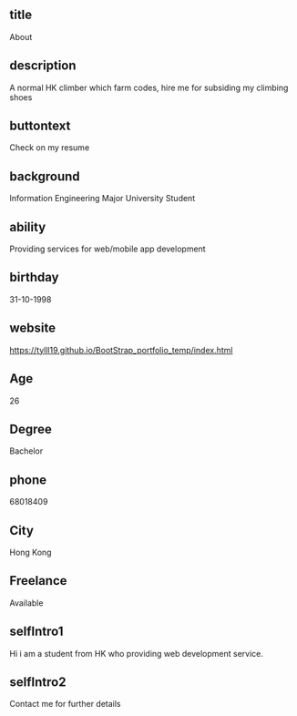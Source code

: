 ## title
About

## description
A normal HK climber which farm codes, hire me for subsiding my climbing shoes

## buttontext
Check on my resume

## background
Information Engineering Major University Student

## ability
Providing services for web/mobile app development

## birthday
31-10-1998

## website
https://tylll19.github.io/BootStrap_portfolio_temp/index.html

## Age
26

## Degree
Bachelor

## phone
68018409

## City
Hong Kong

## Freelance
Available

## selfIntro1
Hi i am a student from HK who providing web development service.

## selfIntro2
Contact me for further details